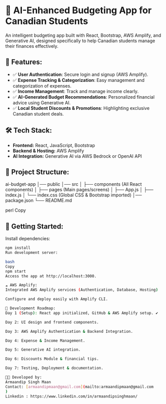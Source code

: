# 🎯 AI-Enhanced Budgeting App for Canadian Students

An intelligent budgeting app built with React, Bootstrap, AWS Amplify, and Generative AI, designed specifically to help Canadian students manage their finances effectively.

## 🚩 Features:

- ✅ **User Authentication**: Secure login and signup (AWS Amplify).
- ✅ **Expense Tracking & Categorization**: Easy management and categorization of expenses.
- ✅ **Income Management**: Track and manage income clearly.
- ✅ **AI-Generated Budget Recommendations**: Personalized financial advice using Generative AI.
- ✅ **Local Student Discounts & Promotions**: Highlighting exclusive Canadian student deals.

## 🛠️ Tech Stack:


- **Frontend:** React, JavaScript, Bootstrap
- **Backend & Hosting:** AWS Amplify
- **AI Integration:** Generative AI via AWS Bedrock or OpenAI API

## 📁 Project Structure:

ai-budget-app │── public │── src │ ├── components (All React components) │ ├── pages (Main pages/screens) │ ├── App.js │ ├── index.js │ └── index.css (Global CSS & Bootstrap imported) │── package.json └── README.md

perl
Copy

## 🚀 Getting Started:

Install dependencies:

```bash
npm install
Run development server:

bash
Copy
npm start
Access the app at http://localhost:3000.

☁️ AWS Amplify:
Integrated AWS Amplify services (Authentication, Database, Hosting)

Configure and deploy easily with Amplify CLI.

📅 Development Roadmap:
Day 1 (Setup): React app initialized, GitHub & AWS Amplify setup. ✔️

Day 2: UI design and frontend components.

Day 3: AWS Amplify Authentication & Backend Integration.

Day 4: Expense & Income Management.

Day 5: Generative AI integration.

Day 6: Discounts Module & financial tips.

Day 7: Testing, Deployment & documentation.

🧑‍💻 Developed by:
Armaandip Singh Maan
Contact: [armaandipmaan@gmail.com](mailto:armaandipmaan@gmail.com
)
Linkedin : https://www.linkedin.com/in/armaandipsinghmaan/

```
